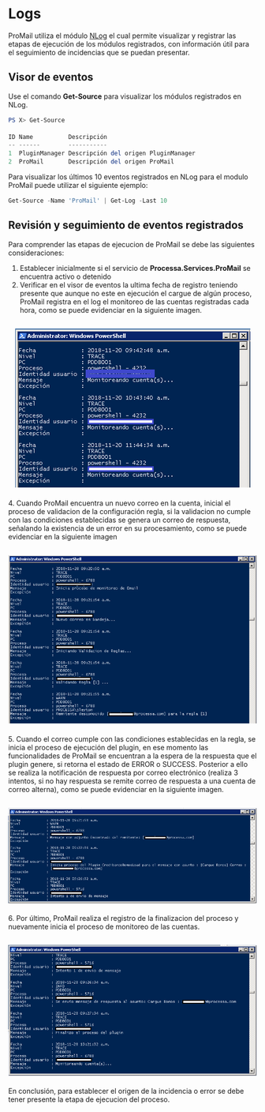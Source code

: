 # Logs

ProMail utiliza el módulo [NLog](https://github.com/RD-Processa/NLog) el cual permite visualizar y registrar las etapas de ejecución de los módulos registrados, con información útil para el seguimiento de incidencias que se puedan presentar.

## Visor de eventos

Use el comando **Get-Source** para visualizar los módulos registrados en NLog.

```powershell
PS X> Get-Source

ID Name          Descripción
-- ------        -----------
1  PluginManager Descripción del origen PluginManager
2  ProMail       Descripción del origen ProMail
```

Para visualizar los últimos 10 eventos registrados en NLog para el modulo ProMail puede utilizar el siguiente ejemplo:

```powershell
Get-Source -Name 'ProMail' | Get-Log -Last 10
```

## Revisión y seguimiento de eventos registrados

Para comprender las etapas de ejecucion de ProMail se debe las siguientes consideraciones:

1. Establecer inicialmente si el servicio de **Processa.Services.ProMail** se encuentra activo o detenido
2. Verificar en el visor de eventos la ultima fecha de registro teniendo presente que aunque no este en ejecución el cargue de algún proceso, ProMail registra en el log el monitoreo de las cuentas registradas cada hora, como se puede evidenciar en la siguiente imagen.

<h2 align="center"><img src="Setup/Monitoreo cuentas.png" /></h2>
4. Cuando ProMail encuentra un nuevo correo en la cuenta, inicial el proceso de validacion de la configuración regla, si la validacion no cumple con las condiciones establecidas se genera un correo de respuesta, señalando la existencia de un error en su procesamiento, como se puede evidenciar en la siguiente imagen 
<h2 align="center"><img src="Setup/Monitoreo Reglas.png" /></h2>
5. Cuando el correo cumple con las condiciones establecidas en la regla, se inicia el proceso de ejecución del plugin, en ese momento las funcionalidades de ProMail se encuentran a la espera de la respuesta que el plugin genere, si retorna el estado de ERROR o SUCCESS. Posterior a ello se realiza la notificación de respuesta por correo electrónico (realiza 3 intentos, si no hay respuesta se remite correo de respuesta a una cuenta de correo alterna), como se puede evidenciar en la siguiente imagen.
<h2 align="center"><img src="Setup/Monitoreo Plugin.png" /></h2>
6. Por último, ProMail realiza el registro de la finalizacion del proceso y nuevamente inicia el proceso de monitoreo de las cuentas.
<h2 align="center"><img src="Setup/Monitoreo Notificacion.png" /></h2>

En conclusión, para establecer el origen de la incidencia o error se debe tener presente la etapa de ejecucion del proceso.
